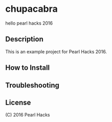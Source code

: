 # chupacabra
hello pearl hacks 2016

## Description

This is an example project for Pearl Hacks 2016.

## How to Install

## Troubleshooting

## License

(C) 2016 Pearl Hacks
